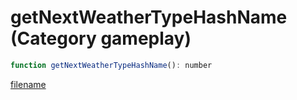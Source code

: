 # getNextWeatherTypeHashName (Category gameplay)

```js
function getNextWeatherTypeHashName(): number
```

[filename](getNextWeatherTypeHashName_m.md ':include')